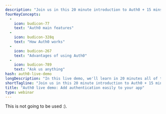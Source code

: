 ```yaml
---
description: "Join us in this 20 minute introduction to Auth0 + 15 mins Q&A"
fourKeyConcepts: 
  - 
    icon: budicon-77
    text: "Auth0 main features"
  - 
    icon: budicon-328q
    text: "How Auth0 works"
  - 
    icon: budicon-267
    text: "Advantages of using Auth0"
  - 
    icon: budicon-789
    text: "Ask us anything"
hash: auth0-live-demo
longDescription: "In this live demo, we'll learn in 20 minutes all of the key features of Auth0 that will make you much more productive, how Auth0 works internally and what are the key advantages of using Auth0 We'll go over the dashboard and we'll see what each of the sections is and how you can configure it correctly. Finally, we'll have 15 minutes where you can defy our knowledge of Auth0 by asking any questions you want!"
shortTagline: "Join us in this 20 minute introduction to Auth0 + 15 mins Q&A"
title: "Auth0 live demo: Add authentication easily to your app"
type: webinar
---
```


This is not going to be used :).
